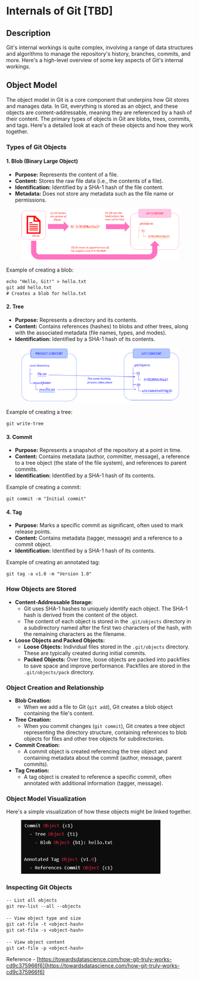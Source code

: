 # Internals of Git \[TBD]

## Description

Git's internal workings is quite complex, involving a range of data structures and algorithms to manage the repository's history, branches, commits, and more. Here's a high-level overview of some key aspects of Git's internal workings.

## Object Model

The object model in Git is a core component that underpins how Git stores and manages data. In Git, everything is stored as an object, and these objects are content-addressable, meaning they are referenced by a hash of their content. The primary types of objects in Git are blobs, trees, commits, and tags. Here's a detailed look at each of these objects and how they work together.

### Types of Git Objects

#### **1. Blob (Binary Large Object)**

* **Purpose:** Represents the content of a file.
* **Content:** Stores the raw file data (i.e., the contents of a file).
* **Identification:** Identified by a SHA-1 hash of the file content.
* **Metadata:** Does not store any metadata such as the file name or permissions.

<figure><img src="../.gitbook/assets/image (413).png" alt="" width="563"><figcaption></figcaption></figure>

Example of creating a blob:

```
echo "Hello, Git!" > hello.txt
git add hello.txt
# Creates a blob for hello.txt
```

#### **2. Tree**

* **Purpose:** Represents a directory and its contents.
* **Content:** Contains references (hashes) to blobs and other trees, along with the associated metadata (file names, types, and modes).
* **Identification:** Identified by a SHA-1 hash of its contents.

<figure><img src="../.gitbook/assets/image (417).png" alt="" width="563"><figcaption></figcaption></figure>

Example of creating a tree:

```
git write-tree
```

#### **3. Commit**

* **Purpose:** Represents a snapshot of the repository at a point in time.
* **Content:** Contains metadata (author, committer, message), a reference to a tree object (the state of the file system), and references to parent commits.
* **Identification:** Identified by a SHA-1 hash of its contents.

Example of creating a commit:

```
git commit -m "Initial commit"
```

#### **4. Tag**

* **Purpose:** Marks a specific commit as significant, often used to mark release points.
* **Content:** Contains metadata (tagger, message) and a reference to a commit object.
* **Identification:** Identified by a SHA-1 hash of its contents.

Example of creating an annotated tag:

```
git tag -a v1.0 -m "Version 1.0"
```

### How Objects are Stored

* **Content-Addressable Storage:**
  * Git uses SHA-1 hashes to uniquely identify each object. The SHA-1 hash is derived from the content of the object.
  * The content of each object is stored in the `.git/objects` directory in a subdirectory named after the first two characters of the hash, with the remaining characters as the filename.
* **Loose Objects and Packed Objects:**
  * **Loose Objects:** Individual files stored in the `.git/objects` directory. These are typically created during initial commits.
  * **Packed Objects:** Over time, loose objects are packed into packfiles to save space and improve performance. Packfiles are stored in the `.git/objects/pack` directory.

### Object Creation and Relationship

* **Blob Creation:**
  * When we add a file to Git (`git add`), Git creates a blob object containing the file's content.
* **Tree Creation:**
  * When you commit changes (`git commit`), Git creates a tree object representing the directory structure, containing references to blob objects for files and other tree objects for subdirectories.
* **Commit Creation:**
  * A commit object is created referencing the tree object and containing metadata about the commit (author, message, parent commits).
* **Tag Creation:**
  * A tag object is created to reference a specific commit, often annotated with additional information (tagger, message).

### Object Model Visualization

Here's a simple visualization of how these objects might be linked together.

<figure><img src="../.gitbook/assets/image (411).png" alt="" width="374"><figcaption></figcaption></figure>

### Inspecting Git Objects

```
-- List all objects
git rev-list --all --objects

-- View object type and size
git cat-file -t <object-hash>
git cat-file -s <object-hash>

-- View object content
git cat-file -p <object-hash>
```

Reference - [https://towardsdatascience.com/how-git-truly-works-cd9c375966f6](https://towardsdatascience.com/how-git-truly-works-cd9c375966f6)
